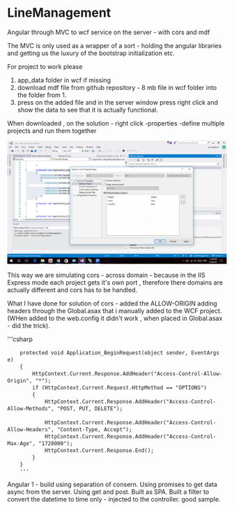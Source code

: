 # LineManagement
Angular through MVC to wcf service on the server - with cors and mdf 

The MVC is only used as a wrapper of a sort - holding the angular libraries and getting us the luxury of the bootstrap initialization etc.

 For project to work please 
 1. app_data folder in wcf if missing
 2. download mdf file from github repository - 8 mb file in wcf folder into the folder from 1.
 3. press on the added file and in the server window press right click and show the data to see that it is actually functional.

When downloaded , on the solution - right click -properties -define multiple projects and run them together

![Alt Start multiple projects](/2017-01-30.png "Start multiple projects")

This way we are simulating cors - across domain - because in the IIS Express mode each project gets it's own port , therefore there domains are actually different and cors has to be handled.

What I have done for solution of cors - added the ALLOW-ORIGIN adding headers through the Global.asax that i manually added to the WCF project. (WHen added to the web.config it didn't work , when placed in Global.asax - did the trick).

'''csharp

        protected void Application_BeginRequest(object sender, EventArgs e)
        {
            HttpContext.Current.Response.AddHeader("Access-Control-Allow-Origin", "*");
            if (HttpContext.Current.Request.HttpMethod == "OPTIONS")
            {
                HttpContext.Current.Response.AddHeader("Access-Control-Allow-Methods", "POST, PUT, DELETE");

                HttpContext.Current.Response.AddHeader("Access-Control-Allow-Headers", "Content-Type, Accept");
                HttpContext.Current.Response.AddHeader("Access-Control-Max-Age", "1728000");
                HttpContext.Current.Response.End();
            }
        }
        '''


Angular 1 - build using separation of consern. Using promises to get data async from the server. Using get and post.
Built as SPA. 
Built a filter to convert the datetime to time only - injected to the controller. good sample.


